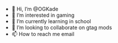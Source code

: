 - 👋 Hi, I’m @OGKade
- 👀 I’m interested in gaming
- 🌱 I’m currently learning in school
- 💞️ I’m looking to collaborate on gtag mods
- 📫 How to reach me email

<!---
OGKade/OGKade is a ✨ special ✨ repository because its `README.md` (this file) appears on your GitHub profile.
You can click the Preview link to take a look at your changes.
--->
